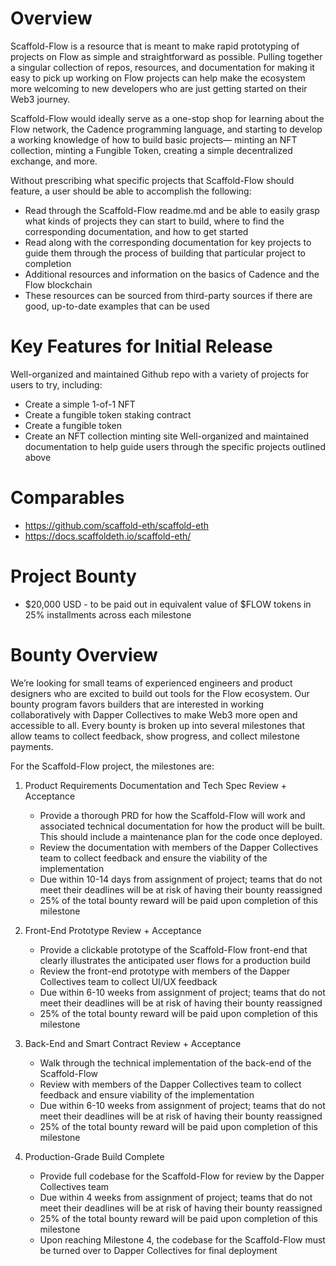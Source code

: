 # Overview
Scaffold-Flow is a resource that is meant to make rapid prototyping of projects on Flow as simple and straightforward as possible. Pulling together a singular collection of repos, resources, and documentation for making it easy to pick up working on Flow projects can help make the ecosystem more welcoming to new developers who are just getting started on their Web3 journey. 

Scaffold-Flow would ideally serve as a one-stop shop for learning about the Flow network, the Cadence programming language, and starting to develop a working knowledge of how to build basic projects— minting an NFT collection, minting a Fungible Token, creating a simple decentralized exchange, and more.

Without prescribing what specific projects that Scaffold-Flow should feature, a user should be able to accomplish the following:

- Read through the Scaffold-Flow readme.md and be able to easily grasp what kinds of projects they can start to build, where to find the corresponding documentation, and how to get started
- Read along with the corresponding documentation for key projects to guide them through the process of building that particular project to completion
- Additional resources and information on the basics of Cadence and the Flow blockchain 
- These resources can be sourced from third-party sources if there are good, up-to-date examples that can be used

# Key Features for Initial Release
Well-organized and maintained Github repo with a variety of projects for users to try, including:
- Create a simple 1-of-1 NFT
- Create a fungible token staking contract
- Create a fungible token
- Create an NFT collection minting site
Well-organized and maintained documentation to help guide users through the specific projects outlined above

# Comparables
- https://github.com/scaffold-eth/scaffold-eth
- https://docs.scaffoldeth.io/scaffold-eth/

# Project Bounty
- $20,000 USD -  to be paid out in equivalent value of $FLOW tokens in 25% installments across each milestone

# Bounty Overview

We’re looking for small teams of experienced engineers and product designers who are excited to build out tools for the Flow ecosystem. Our bounty program favors builders that are interested in working collaboratively with Dapper Collectives to make Web3 more open and accessible to all. Every bounty is broken up into several milestones that allow teams to collect feedback, show progress, and collect milestone payments.

For the Scaffold-Flow project, the milestones are:

1. Product Requirements Documentation and Tech Spec Review + Acceptance
   - Provide a thorough PRD for how the Scaffold-Flow will work and associated technical documentation for how the product will be built. This should include a maintenance plan for the code once deployed.
   - Review the documentation with members of the Dapper Collectives team to collect feedback and ensure the viability of the implementation
   - Due within 10-14 days from assignment of project; teams that do not meet their deadlines will be at risk of having their bounty reassigned
   - 25% of the total bounty reward will be paid upon completion of this milestone

2. Front-End Prototype Review + Acceptance
   - Provide a clickable prototype of the Scaffold-Flow front-end that clearly illustrates the anticipated user flows for a production build
   - Review the front-end prototype with members of the Dapper Collectives team to collect UI/UX feedback
   - Due within 6-10 weeks from assignment of project; teams that do not meet their deadlines will be at risk of having their bounty reassigned
   - 25% of the total bounty reward will be paid upon completion of this milestone

3. Back-End and Smart Contract Review + Acceptance
   - Walk through the technical implementation of the back-end of the Scaffold-Flow
   - Review with members of the Dapper Collectives team to collect feedback and ensure viability of the implementation
   - Due within 6-10 weeks from assignment of project; teams that do not meet their deadlines will be at risk of having their bounty reassigned
   - 25% of the total bounty reward will be paid upon completion of this milestone

4. Production-Grade Build Complete
   - Provide full codebase for the Scaffold-Flow for review by the Dapper Collectives team
   - Due within 4 weeks from assignment of project; teams that do not meet their deadlines will be at risk of having their bounty reassigned
   - 25% of the total bounty reward will be paid upon completion of this milestone
   - Upon reaching Milestone 4, the codebase for the Scaffold-Flow must be turned over to Dapper Collectives for final deployment

